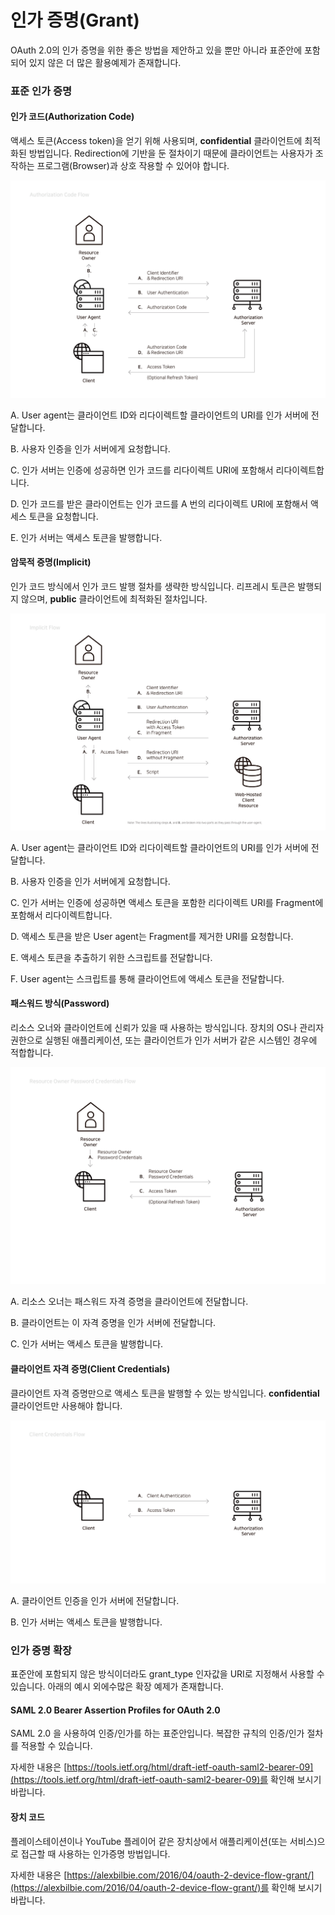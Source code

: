 # 인가 증명\(Grant\)

OAuth 2.0의 인가 증명을 위한 좋은 방법을 제안하고 있을 뿐만 아니라 표준안에 포함되어 있지 않은 더 많은 활용예제가 존재합니다.

### 표준 인가 증명

#### 인가 코드\(Authorization Code\)

액세스 토큰\(Access token\)을 얻기 위해 사용되며, **confidential** 클라이언트에 최적화된 방법입니다. Redirection에 기반을 둔 절차이기 때문에 클라이언트는 사용자가 조작하는 프로그램\(Browser\)과 상호 작용할 수 있어야 합니다.

![](../../.gitbook/assets/overview/oauth_2.0/authorization_code_flow.png)

A. User agent는 클라이언트 ID와 리다이렉트할 클라이언트의 URI를 인가 서버에 전달합니다.

B. 사용자 인증을 인가 서버에게 요청합니다.

C. 인가 서버는 인증에 성공하면 인가 코드를 리다이렉트 URI에 포함해서 리다이렉트합니다.

D. 인가 코드를 받은 클라이언트는 인가 코드를 A 번의 리다이렉트 URI에 포함해서 액세스 토큰을 요청합니다.

E. 인가 서버는 액세스 토큰을 발행합니다.

#### 암묵적 증명\(Implicit\)

인가 코드 방식에서 인가 코드 발행 절차를 생략한 방식입니다. 리프레시 토큰은 발행되지 않으며, **public** 클라이언트에 최적화된 절차입니다.

![](../../.gitbook/assets/overview/oauth_2.0/implicit_flow.png)

A. User agent는 클라이언트 ID와 리다이렉트할 클라이언트의 URI를 인가 서버에 전달합니다.

B. 사용자 인증을 인가 서버에게 요청합니다.

C. 인가 서버는 인증에 성공하면 액세스 토큰을 포함한 리다이렉트 URI를 Fragment에 포함해서 리다이렉트합니다.

D. 액세스 토큰을 받은 User agent는 Fragment를 제거한 URI를 요청합니다.

E. 액세스 토큰을 추출하기 위한 스크립트를 전달합니다.

F. User agent는 스크립트를 통해 클라이언트에 액세스 토큰을 전달합니다.

#### 패스워드 방식\(Password\)

리소스 오너와 클라이언트에 신뢰가 있을 때 사용하는 방식입니다. 장치의 OS나 관리자 권한으로 실행된 애플리케이션, 또는 클라이언트가 인가 서버가 같은 시스템인 경우에 적합합니다.

![](../../.gitbook/assets/overview/oauth_2.0/password_flow.png)

A. 리소스 오너는 패스워드 자격 증명을 클라이언트에 전달합니다.

B. 클라이언트는 이 자격 증명을 인가 서버에 전달합니다.

C. 인가 서버는 액세스 토큰을 발행합니다.

#### 클라이언트 자격 증명\(Client Credentials\)

클라이언트 자격 증명만으로 액세스 토큰을 발행할 수 있는 방식입니다. **confidential** 클라이언트만 사용해야 합니다.

![](../../.gitbook/assets/overview/oauth_2.0/client_credentials_flow.png)

A. 클라이언트 인증을 인가 서버에 전달합니다.

B. 인가 서버는 액세스 토큰을 발행합니다.

### 인가 증명 확장

표준안에 포함되지 않은 방식이더라도 grant\_type 인자값을 URI로 지정해서 사용할 수 있습니다. 아래의 예시 외에수많은 확장 예제가 존재합니다.

#### SAML 2.0 Bearer Assertion Profiles for OAuth 2.0

SAML 2.0 을 사용하여 인증/인가를 하는 표준안입니다. 복잡한 규칙의 인증/인가 절차를 적용할 수 있습니다.

자세한 내용은 [https://tools.ietf.org/html/draft-ietf-oauth-saml2-bearer-09](https://tools.ietf.org/html/draft-ietf-oauth-saml2-bearer-09)를 확인해 보시기 바랍니다.

#### 장치 코드

플레이스테이션이나 YouTube 플레이어 같은 장치상에서 애플리케이션\(또는 서비스\)으로 접근할 때 사용하는 인가증명 방법입니다.

자세한 내용은 [https://alexbilbie.com/2016/04/oauth-2-device-flow-grant/](https://alexbilbie.com/2016/04/oauth-2-device-flow-grant/)를 확인해 보시기 바랍니다.

